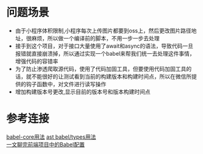 # 问题场景
- 由于小程序体积限制,小程序每次上传图片都要到oss上，然后更改图片路径地址，很麻烦，所以做一个编译前的脚本，不用一步一步去处理
- 接手到这个项目，对于接口大量使用了await和async的语法，导致代码一旦报错就直接崩溃掉，所以通过实现一个babel来帮我们统一去处理这件事情，增强代码的容错率
- 为了防止渗透爬取源代码，使用了代码加固工具，但要使用代码加固工具的话，就不能很好的让测试看到当前的构建版本和构建时间点，所以在微信所提供的钩子函数中，对文件进行读写操作
- 增加构建版本号更改,显示目前的版本号和版本构建时间点


# 参考连接
[babel-core用法](https://babeljs.io/docs/babel-core)
[ast babel/types用法](https://babeljs.io/docs/babel-types)  
[一文聊完前端项目中的Babel配置](https://juejin.cn/post/7151653067593613320#heading-0)